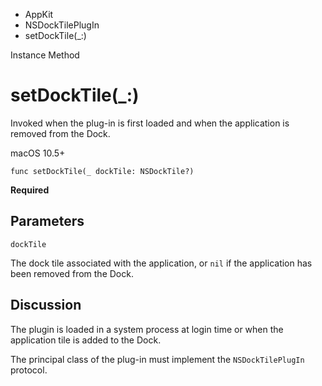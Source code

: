 

- AppKit
- NSDockTilePlugIn
-  setDockTile(\_:) 

Instance Method

# setDockTile(\_:)

Invoked when the plug-in is first loaded and when the application is removed from the Dock.

macOS 10.5+

``` source
func setDockTile(_ dockTile: NSDockTile?)
```

**Required**

## Parameters 

`dockTile`  

The dock tile associated with the application, or `nil` if the application has been removed from the Dock.

## Discussion

The plugin is loaded in a system process at login time or when the application tile is added to the Dock.

The principal class of the plug-in must implement the `NSDockTilePlugIn` protocol.

